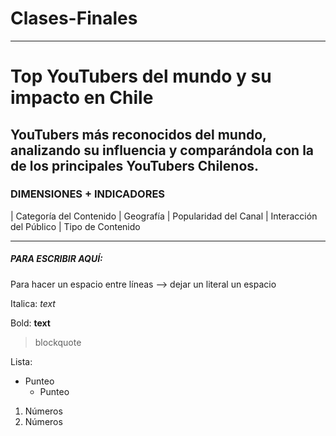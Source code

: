 # Clases-Finales

----

# Top YouTubers del mundo y su impacto en Chile

## YouTubers más reconocidos del mundo, analizando su influencia y comparándola con la de los principales YouTubers Chilenos. 

### DIMENSIONES + INDICADORES

| Categoría del Contenido | Geografía | Popularidad del Canal | Interacción del Público | Tipo de Contenido



----
##### PARA ESCRIBIR AQUÍ:

Para hacer un espacio entre líneas --> dejar un literal un espacio

Italica: *text*

Bold: **text**

>blockquote

Lista:
- Punteo
  - Punteo

1. Números
2. Números


